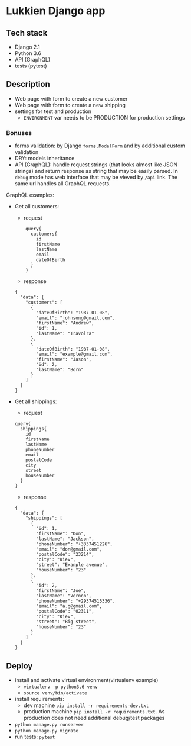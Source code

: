 # Lukkien Django app

## Tech stack
- Django 2.1
- Python 3.6
- API (GraphQL)
- tests (pytest)


## Description
 - Web page with form to create a new customer
 - Web page with form to create a new shipping
 - settings for test and production
      - `ENVIRONMENT` var needs to be PRODUCTION for production settings
 
### Bonuses
 - forms validation: by Django `forms.ModelForm` and by additional custom validation
 - DRY: models inheritance
 - API (GraphQL): handle request strings (that looks almost like JSON strings) and 
 return response as string that may be easily parsed. In `debug` mode has web interface 
 that may be vieved by `/api` link. The same url handles all GraphQL requests.
 
GraphQL examples:
 - Get all customers:
   - request

    ```
        query{
          customers{
            id
            firstName
            lastName
            email
            dateOfBirth
          }
        }
    ```

   - response

    ```
    {
      "data": {
        "customers": [
          {
            "dateOfBirth": "1987-01-08",
            "email": "johnsong@gmail.com",
            "firstName": "Andrew",
            "id": 1,
            "lastName": "Travolra"
          },
          {
            "dateOfBirth": "1987-01-08",
            "email": "example@gmail.com",
            "firstName": "Jason",
            "id": 2,
            "lastName": "Born"
          }
        ]
      }
    }
    ```
- Get all shippings:
   - request

    ```
    query{
      shippings{
        id
        firstName
        lastName
        phoneNumber
        email
        postalCode
        city
        street
        houseNumber
      }
    }
    ```

   - response

    ```
    {
      "data": {
        "shippings": [
          {
            "id": 1,
            "firstName": "Don",
            "lastName": "Jackson",
            "phoneNumber": "+3337451226",
            "email": "don@gmail.com",
            "postalCode": "23214",
            "city": "Kiev",
            "street": "Exanple avenue",
            "houseNumber": "23"
          },
          {
            "id": 2,
            "firstName": "Joe",
            "lastName": "Vernon",
            "phoneNumber": "+29374515336",
            "email": "a.g@gmail.com",
            "postalCode": "02311",
            "city": "Kiev",
            "street": "Big street",
            "houseNumber": "23"
          }
        ]
      }
    }
    ```

## Deploy
- install and activate virtual environment(virtualenv example)
    - `virtualenv -p python3.6 venv`
    - `source venv/bin/activate`
- install requirements:
   - dev machine `pip install -r requirements-dev.txt`
   - production machine `pip install -r requirements.txt`. 
   As production does not need additional debug/test packages
- `python manage.py runserver`
- `python manage.py migrate`
- run tests: `pytest`
 
